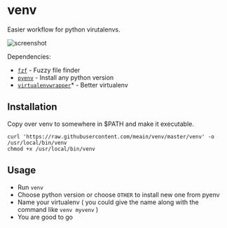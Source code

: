 # venv

Easier workflow for python virutalenvs.

![screenshot](https://i.imgur.com/UETzhSG.png)


Dependencies:

- [`fzf`](https://github.com/junegunn/fzf) - Fuzzy file finder
- [`pyenv`](https://github.com/pyenv/pyenv) - Install any python version
- [`virtualenvwrapper`](https://virtualenvwrapper.readthedocs.io/en/latest/)* - Better virtualenv

## Installation

Copy over venv to somewhere in $PATH and make it executable.

```
curl 'https://raw.githubusercontent.com/meain/venv/master/venv' -o /usr/local/bin/venv
chmod +x /usr/local/bin/venv
```

## Usage

- Run `venv`
- Choose python version or choose `OTHER` to install new one from pyenv
- Name your virtualenv ( you could give the name along with the command like `venv myvenv` )
- You are good to go

